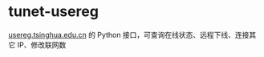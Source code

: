 # tunet-usereg
[usereg.tsinghua.edu.cn](https://usereg.tsinghua.edu.cn) 的 Python 接口，可查询在线状态、远程下线、连接其它 IP、修改联网数
